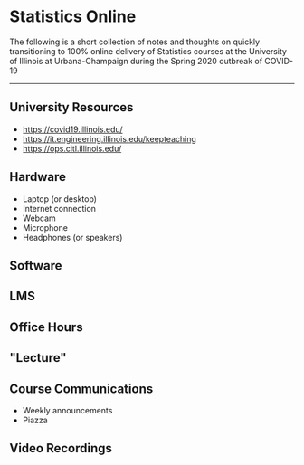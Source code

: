 # Statistics Online

The following is a short collection of notes and thoughts on quickly transitioning to 100% online delivery of Statistics courses at the University of Illinois at Urbana-Champaign during the Spring 2020 outbreak of COVID-19

***

## University Resources

- https://covid19.illinois.edu/
- https://it.engineering.illinois.edu/keepteaching
- https://ops.citl.illinois.edu/

## Hardware

- Laptop (or desktop)
- Internet connection
- Webcam
- Microphone
- Headphones (or speakers)

## Software

## LMS

## Office Hours

## "Lecture"

## Course Communications

- Weekly announcements
- Piazza

## Video Recordings




